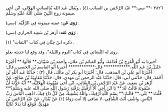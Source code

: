 ٣٨٢٦ -** سي:** عَبْد الرَّحْمَن بن السائب (٤) ، ويُقال عَبد الله بْنالسائب الهلالي، ابْن أخي ميمونة زوج النَّبِيّ صَلَّى اللَّهُ عَلَيْهِ وسَلَّمَ.

**رَوَى عَن:** عمته ميمونة فِي الرَّقِّيّة. (سي) .

**رَوَى عَنه:** أزهر بْن سَعِيد الحرازي (سي) .

ذكره ابنُ حِبَّان فِي كتاب "الثقات" (١) .

روى له النَّسَائي فِي كتاب"اليوم والليلة"، وقد وقع لنا حديثه بعلو.

أخبرنا به أَبُو الْفَرَجِ بْنُ قُدَامَةَ، وأَبُو الغنائم بْن علان، وأحمد بْن شَيْبَانَ،** قَالُوا:** أَخْبَرَنَا حَنْبَلُ بْنُ عَبد اللَّهِ،************ قال:************ أخبرنا أَبُو القاسم بْن الحصين، قال: أَخْبَرَنَا أبو علي بْن المذهب، قال: أَخْبَرَنَا أبو بكر بْن مالك، قال (٢) : حَدَّثَنَا عَبد اللَّهِ بْن أَحْمَدَ، قال: حَدَّثني أبي، قال: حَدَّثَنَا عَبْد الرحمن بْن مهدي، قال: حَدَّثَنَا مُعَاوِيَةُ بْنُ صَالِحٍ، عَنْ أَزْهَرَ بْنِ سَعِيد، عَنْ عَبْدِ الرَّحْمَنِ بْنِ السَّائِبِ، ابْن أخي مَيْمُونَةَ الْهِلالِيَّةِ،** أَنَّهُ حَدَّثَهُ أَنَّ مَيْمُونَةَ قَالَتْ لَهُ:** يَا ابْنَ أَخِي أَلا أُرَقِّيكَ بِرُقْيَةِ رَسُول اللَّهِ صلى الله عليه وسَلَّمَ؟** قُلْتُ:** بَلَى،** قَالَتْ:** بِسْمِ اللَّهِ أَرْقِيكَ، واللَّهُ يَشْفِيكَ مِنْ كُلِّ دَاءٍ فِيكَ، اذْهِبِ الْبَاسَ رَبِّ النَّاسِ. واشْفِ أَنْتَ الشَّافِي، لا شافي إلا أنت.رَوَاهُ (١) عَنْ بُنْدَارٍ، عَنْ عَبْدِ الرَّحْمَنِ بْنِ مَهْدِيٍّ، فَوَقَعَ لَنَا بَدَلا عَالِيًا
